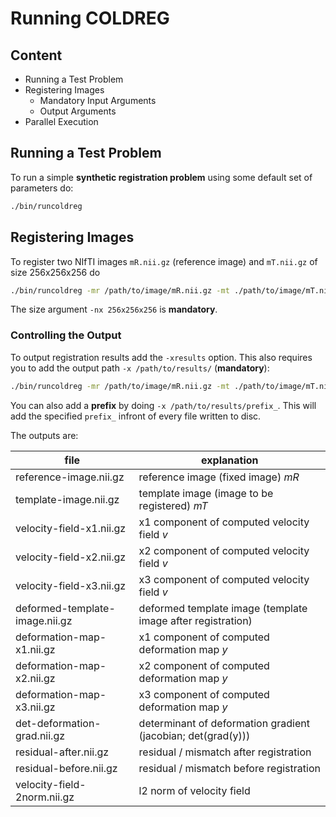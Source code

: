 # Running COLDREG




## Content

* Running a Test Problem
* Registering Images 
	* Mandatory Input Arguments 
	* Output Arguments
* Parallel Execution




## Running a Test Problem

To run a simple **synthetic registration problem** using some default set of parameters do:

```bash
./bin/runcoldreg
```



## Registering Images

To register two NIfTI images `mR.nii.gz` (reference image) and `mT.nii.gz` of size 256x256x256 do 

```bash
./bin/runcoldreg -mr /path/to/image/mR.nii.gz -mt ./path/to/image/mT.nii.gz -nx 256x256x256
```

The size argument `-nx 256x256x256` is **mandatory**.



### Controlling the Output

To output registration results add the `-xresults` option. This also requires you to add the output path `-x /path/to/results/` (**mandatory**):

```bash
./bin/runcoldreg -mr /path/to/image/mR.nii.gz -mt ./path/to/image/mT.nii.gz -nx 256x256x256 -xresults -x /path/to/results/
```

You can also add a **prefix** by doing `-x /path/to/results/prefix_`. This will add the specified `prefix_` infront of every file written to disc.

The outputs are:

file                            | explanation
--------------------------------|--------------------------------------------
reference-image.nii.gz          | reference image (fixed image) *mR*
template-image.nii.gz           | template image (image to be registered) *mT*
velocity-field-x1.nii.gz        | x1 component of computed velocity field *v*
velocity-field-x2.nii.gz        | x2 component of computed velocity field *v*
velocity-field-x3.nii.gz        | x3 component of computed velocity field *v*
deformed-template-image.nii.gz  | deformed template image (template image after registration)
deformation-map-x1.nii.gz       | x1 component of computed deformation map *y*
deformation-map-x2.nii.gz       | x2 component of computed deformation map *y*
deformation-map-x3.nii.gz       | x3 component of computed deformation map *y*
det-deformation-grad.nii.gz     | determinant of deformation gradient (jacobian; det(grad(y)))
residual-after.nii.gz           | residual / mismatch after registration
residual-before.nii.gz          | residual / mismatch before registration
velocity-field-2norm.nii.gz     | l2 norm of velocity field

